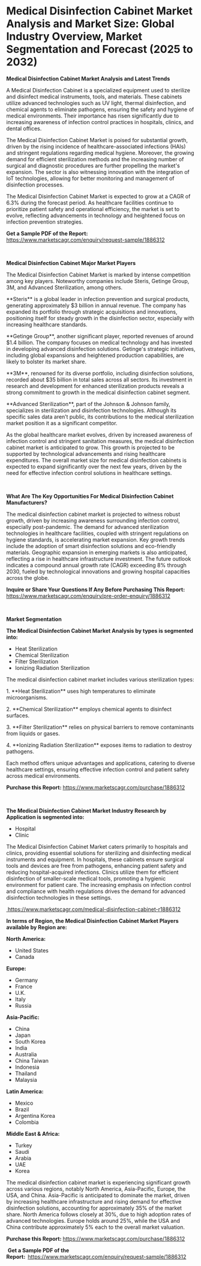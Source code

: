 <p><h1>Medical Disinfection Cabinet Market Analysis and Market Size: Global Industry Overview, Market Segmentation and Forecast (2025 to 2032)</h1></p><p><strong>Medical Disinfection Cabinet Market Analysis and Latest Trends</strong></p>
<p><p>A Medical Disinfection Cabinet is a specialized equipment used to sterilize and disinfect medical instruments, tools, and materials. These cabinets utilize advanced technologies such as UV light, thermal disinfection, and chemical agents to eliminate pathogens, ensuring the safety and hygiene of medical environments. Their importance has risen significantly due to increasing awareness of infection control practices in hospitals, clinics, and dental offices.</p><p>The Medical Disinfection Cabinet Market is poised for substantial growth, driven by the rising incidence of healthcare-associated infections (HAIs) and stringent regulations regarding medical hygiene. Moreover, the growing demand for efficient sterilization methods and the increasing number of surgical and diagnostic procedures are further propelling the market's expansion. The sector is also witnessing innovation with the integration of IoT technologies, allowing for better monitoring and management of disinfection processes.</p><p>The Medical Disinfection Cabinet Market is expected to grow at a CAGR of 6.3% during the forecast period. As healthcare facilities continue to prioritize patient safety and operational efficiency, the market is set to evolve, reflecting advancements in technology and heightened focus on infection prevention strategies.</p></p>
<p><strong>Get a Sample PDF of the Report:&nbsp;</strong> <a href="https://www.marketscagr.com/enquiry/request-sample/1886312?utm_campaign=2527&utm_medium=2&utm_source=Github&utm_content=ia&utm_term=13042025&utm_id=medical-disinfection-cabinet">https://www.marketscagr.com/enquiry/request-sample/1886312</a></p>
<p>&nbsp;</p>
<p><strong>Medical Disinfection Cabinet Major Market Players</strong></p>
<p><p>The Medical Disinfection Cabinet Market is marked by intense competition among key players. Noteworthy companies include Steris, Getinge Group, 3M, and Advanced Sterilization, among others. </p><p>**Steris** is a global leader in infection prevention and surgical products, generating approximately $3 billion in annual revenue. The company has expanded its portfolio through strategic acquisitions and innovations, positioning itself for steady growth in the disinfection sector, especially with increasing healthcare standards.</p><p>**Getinge Group**, another significant player, reported revenues of around $1.4 billion. The company focuses on medical technology and has invested in developing advanced disinfection solutions. Getinge's strategic initiatives, including global expansions and heightened production capabilities, are likely to bolster its market share.</p><p>**3M**, renowned for its diverse portfolio, including disinfection solutions, recorded about $35 billion in total sales across all sectors. Its investment in research and development for enhanced sterilization products reveals a strong commitment to growth in the medical disinfection cabinet segment.</p><p>**Advanced Sterilization**, part of the Johnson & Johnson family, specializes in sterilization and disinfection technologies. Although its specific sales data aren’t public, its contributions to the medical sterilization market position it as a significant competitor.</p><p>As the global healthcare market evolves, driven by increased awareness of infection control and stringent sanitation measures, the medical disinfection cabinet market is anticipated to grow. This growth is projected to be supported by technological advancements and rising healthcare expenditures. The overall market size for medical disinfection cabinets is expected to expand significantly over the next few years, driven by the need for effective infection control solutions in healthcare settings.</p></p>
<p>&nbsp;</p>
<p><strong>What Are The Key Opportunities For Medical Disinfection Cabinet Manufacturers?</strong></p>
<p><p>The medical disinfection cabinet market is projected to witness robust growth, driven by increasing awareness surrounding infection control, especially post-pandemic. The demand for advanced sterilization technologies in healthcare facilities, coupled with stringent regulations on hygiene standards, is accelerating market expansion. Key growth trends include the adoption of smart disinfection solutions and eco-friendly materials. Geographic expansion in emerging markets is also anticipated, reflecting a rise in healthcare infrastructure investment. The future outlook indicates a compound annual growth rate (CAGR) exceeding 8% through 2030, fueled by technological innovations and growing hospital capacities across the globe.</p></p>
<p><strong>Inquire or Share Your Questions If Any Before Purchasing This Report:</strong> <a href="https://www.marketscagr.com/enquiry/pre-order-enquiry/1886312?utm_campaign=2527&utm_medium=2&utm_source=Github&utm_content=ia&utm_term=13042025&utm_id=medical-disinfection-cabinet">https://www.marketscagr.com/enquiry/pre-order-enquiry/1886312</a></p>
<p>&nbsp;</p>
<p><strong>Market Segmentation</strong></p>
<p><strong>The Medical Disinfection Cabinet Market Analysis by types is segmented into:</strong></p>
<p><ul><li>Heat Sterilization</li><li>Chemical Sterilization</li><li>Filter Sterilization</li><li>Ionizing Radiation Sterilization</li></ul></p>
<p><p>The medical disinfection cabinet market includes various sterilization types: </p><p>1. **Heat Sterilization** uses high temperatures to eliminate microorganisms.</p><p>2. **Chemical Sterilization** employs chemical agents to disinfect surfaces.</p><p>3. **Filter Sterilization** relies on physical barriers to remove contaminants from liquids or gases.</p><p>4. **Ionizing Radiation Sterilization** exposes items to radiation to destroy pathogens. </p><p>Each method offers unique advantages and applications, catering to diverse healthcare settings, ensuring effective infection control and patient safety across medical environments.</p></p>
<p><strong>Purchase this Report:&nbsp;</strong><a href="https://www.marketscagr.com/purchase/1886312?utm_campaign=2527&utm_medium=2&utm_source=Github&utm_content=ia&utm_term=13042025&utm_id=medical-disinfection-cabinet">https://www.marketscagr.com/purchase/1886312</a></p>
<p>&nbsp;</p>
<p><strong>The Medical Disinfection Cabinet Market Industry Research by Application is segmented into:</strong></p>
<p><ul><li>Hospital</li><li>Clinic</li></ul></p>
<p><p>The Medical Disinfection Cabinet Market caters primarily to hospitals and clinics, providing essential solutions for sterilizing and disinfecting medical instruments and equipment. In hospitals, these cabinets ensure surgical tools and devices are free from pathogens, enhancing patient safety and reducing hospital-acquired infections. Clinics utilize them for efficient disinfection of smaller-scale medical tools, promoting a hygienic environment for patient care. The increasing emphasis on infection control and compliance with health regulations drives the demand for advanced disinfection technologies in these settings.</p></p>
<p><a href="https://www.marketscagr.com/medical-disinfection-cabinet-r1886312?utm_campaign=2527&utm_medium=2&utm_source=Github&utm_content=ia&utm_term=13042025&utm_id=medical-disinfection-cabinet">&nbsp;https://www.marketscagr.com/medical-disinfection-cabinet-r1886312</a></p>
<p><strong>In terms of Region, the Medical Disinfection Cabinet Market Players available by Region are:</strong></p>
<p>
    <p> <strong> North America: </strong>
        <ul>
            <li>United States</li>
            <li>Canada</li>
        </ul>
        </p> 
    <p> <strong> Europe: </strong>
        <ul>
            <li>Germany</li>
            <li>France</li>
            <li>U.K.</li>
            <li>Italy</li>
            <li>Russia</li>
        </ul>
        </p> 
    <p> <strong> Asia-Pacific: </strong>
        <ul>
            <li>China</li>
            <li>Japan</li>
            <li>South Korea</li>
            <li>India</li>
            <li>Australia</li>
            <li>China Taiwan</li>
            <li>Indonesia</li>
            <li>Thailand</li>
            <li>Malaysia</li>
        </ul>
        </p> 
    <p> <strong> Latin America: </strong>
        <ul>
            <li>Mexico</li>
            <li>Brazil</li>
            <li>Argentina Korea</li>
            <li>Colombia</li>
        </ul>
        </p> 
    <p> <strong> Middle East & Africa: </strong>
        <ul>
            <li>Turkey</li>
            <li>Saudi</li>
            <li>Arabia</li>
            <li>UAE</li>
            <li>Korea</li>
        </ul>
    </p>
    </p>
<p><p>The medical disinfection cabinet market is experiencing significant growth across various regions, notably North America, Asia-Pacific, Europe, the USA, and China. Asia-Pacific is anticipated to dominate the market, driven by increasing healthcare infrastructure and rising demand for effective disinfection solutions, accounting for approximately 35% of the market share. North America follows closely at 30%, due to high adoption rates of advanced technologies. Europe holds around 25%, while the USA and China contribute approximately 5% each to the overall market valuation.</p></p>
<p><strong>Purchase this Report: </strong><a href="https://www.marketscagr.com/purchase/1886312?utm_campaign=2527&utm_medium=2&utm_source=Github&utm_content=ia&utm_term=13042025&utm_id=medical-disinfection-cabinet">https://www.marketscagr.com/purchase/1886312</a></p>
<p>&nbsp;<strong>Get a Sample PDF of the Report:&nbsp;&nbsp;</strong><a href="https://www.marketscagr.com/enquiry/request-sample/1886312?utm_campaign=2527&utm_medium=2&utm_source=Github&utm_content=ia&utm_term=13042025&utm_id=medical-disinfection-cabinet">https://www.marketscagr.com/enquiry/request-sample/1886312</a></p>
<p><strong></strong></p>
<p><p></p><p></p><p></p></p>